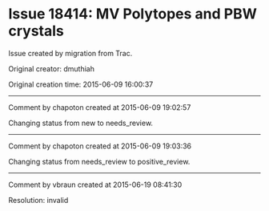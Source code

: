 # Issue 18414: MV Polytopes and PBW crystals

Issue created by migration from Trac.

Original creator: dmuthiah

Original creation time: 2015-06-09 16:00:37




---

Comment by chapoton created at 2015-06-09 19:02:57

Changing status from new to needs_review.


---

Comment by chapoton created at 2015-06-09 19:03:36

Changing status from needs_review to positive_review.


---

Comment by vbraun created at 2015-06-19 08:41:30

Resolution: invalid
